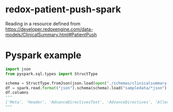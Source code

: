 # redox-patient-push-spark
Reading in a resource defined from  https://developer.redoxengine.com/data-models/ClinicalSummary.html#PatientPush


# Pyspark example

```python
import json
from pyspark.sql.types import StructType

schema = StructType.fromJson(json.load(open("./schemas/clinicalsummary-patientpush.spark.json", "r")))
df = spark.read.format("json").schema(schema).load("sampledata/*json")
df.columns
"""
['Meta', 'Header', 'AdvanceDirectivesText', 'AdvanceDirectives', 'AllergyText', 'Allergies', 'CareTeams', 'EncountersText', 'Encounters', 'FamilyHistoryText', 'FamilyHistory', 'FunctionalStatusText', 'FunctionalStatus', 'GoalsText', 'Goals', 'HealthConcernsText', 'HealthConcerns', 'ImmunizationText', 'Immunizations', 'InsurancesText', 'Insurances', 'MedicalHistoryText', 'MedicalEquipmentText', 'MedicalEquipment', 'MedicationsText', 'Medications', 'NoteSections', 'PlanOfCareText', 'PlanOfCare', 'ProblemsText', 'Problems', 'ProceduresText', 'Procedures', 'ResolvedProblemsText', 'ResolvedProblems', 'ResultText', 'Results', 'SocialHistoryText', 'SocialHistory', 'VitalSignsText', 'VitalSigns']
"""
```
